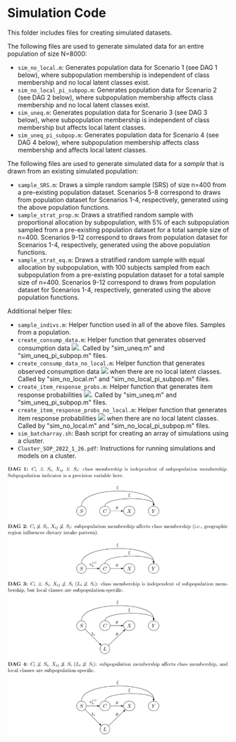 # Simulation Code
This folder includes files for creating simulated datasets.

The following files are used to generate simulated data for an entire population of size N=8000:
* `sim_no_local.m`: Generates population data for Scenario 1 (see DAG 1 below), where subpopulation membership is independent of class membership and no local latent classes exist.
* `sim_no_local_pi_subpop.m`: Generates population data for Scenario 2 (see DAG 2 below), where subpopulation membership affects class membership and no local latent classes exist.
* `sim_uneq.m`: Generates population data for Scenario 3 (see DAG 3 below), where subpopulation membership is independent of class membership but affects local latent classes.
* `sim_uneq_pi_subpop.m`: Generates population data for Scenario 4 (see DAG 4 below), where subpopulation membership affects class membership and affects local latent classes.

The following files are used to generate simulated data for a *sample* that is drawn from an existing simulated population:
* `sample_SRS.m`: Draws a simple random sample (SRS) of size n=400 from a pre-existing population dataset. Scenarios 5-8 correspond to draws from population dataset for Scenarios 1-4, respectively, generated using the above population functions.
* `sample_strat_prop.m`: Draws a stratified random sample with proportional allocation by subpopulation, with 5% of each subpopulation sampled from a pre-existing population dataset for a total sample size of n=400. Scenarios 9-12 correspond to draws from population dataset for Scenarios 1-4, respectively, generated using the above population functions.
* `sample_strat_eq.m`: Draws a stratified random sample with equal allocation by subpopulation, with 100 subjects sampled from each subpopulation from a pre-existing population dataset for a total sample size of n=400. Scenarios 9-12 correspond to draws from population dataset for Scenarios 1-4, respectively, generated using the above population functions.

Additional helper files:
* `sample_indivs.m`: Helper function used in all of the above files. Samples from a population.
* `create_consump_data.m`: Helper function that generates observed consumption data <img src="https://latex.codecogs.com/gif.latex?X" />. Called by "sim_uneq.m" and "sim_uneq_pi_subpop.m" files.
* `create_consump_data_no_local.m`: Helper function that generates observed consumption data <img src="https://latex.codecogs.com/gif.latex?X" /> when there are no local latent classes. Called by "sim_no_local.m" and "sim_no_local_pi_subpop.m" files.
* `create_item_response_probs.m`: Helper function that generates item response probabilities <img src="https://latex.codecogs.com/gif.latex?\theta" />. Called by "sim_uneq.m" and "sim_uneq_pi_subpop.m" files.
* `create_item_response_probs_no_local.m`: Helper function that generates item response probabilities <img src="https://latex.codecogs.com/gif.latex?\theta" /> when there are no local latent classes. Called by "sim_no_local.m" and "sim_no_local_pi_subpop.m" files.
* `sim_batcharray.sh`: Bash script for creating an array of simulations using a cluster.
* `Cluster_SOP_2022_1_26.pdf`: Instructions for running simulations and models on a cluster.

![](DAGs.png)
